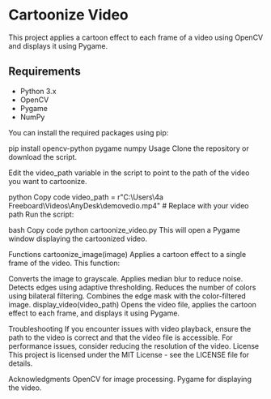 # Cartoonize Video

This project applies a cartoon effect to each frame of a video using OpenCV and displays it using Pygame.

## Requirements

- Python 3.x
- OpenCV
- Pygame
- NumPy

You can install the required packages using pip:


   pip install opencv-python pygame numpy
Usage
Clone the repository or download the script.

Edit the video_path variable in the script to point to the path of the video you want to cartoonize.

python
Copy code
video_path = r"C:\Users\4a Freeboard\Videos\AnyDesk\demovedio.mp4"  # Replace with your video path
Run the script:

bash
Copy code
python cartoonize_video.py
This will open a Pygame window displaying the cartoonized video.

Functions
cartoonize_image(image)
Applies a cartoon effect to a single frame of the video. This function:

Converts the image to grayscale.
Applies median blur to reduce noise.
Detects edges using adaptive thresholding.
Reduces the number of colors using bilateral filtering.
Combines the edge mask with the color-filtered image.
display_video(video_path)
Opens the video file, applies the cartoon effect to each frame, and displays it using Pygame.

Troubleshooting
If you encounter issues with video playback, ensure the path to the video is correct and that the video file is accessible.
For performance issues, consider reducing the resolution of the video.
License
This project is licensed under the MIT License - see the LICENSE file for details.

Acknowledgments
OpenCV for image processing.
Pygame for displaying the video.
